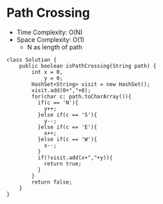 # Path Crossing

- Time Complexity: O(N)
- Space Complexity: O(1)
  - N as length of path

```
class Solution {
    public boolean isPathCrossing(String path) {
        int x = 0,
            y = 0;
        HashSet<String> visit = new HashSet();
        visit.add(0+","+0);
        for(char c: path.toCharArray()){
          if(c == 'N'){
            y++;
          }else if(c == 'S'){
            y--;
          }else if(c == 'E'){
            x++;
          }else if(c == 'W'){
            x--;
          }
          if(!visit.add(x+","+y)){
            return true;
          }
        }
        return false;
    }
}
```
